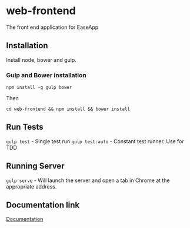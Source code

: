 # web-frontend
The front end application for EaseApp

## Installation

Install node, bower and gulp. 

### Gulp and Bower installation
`npm install -g gulp bower`

Then

`cd web-frontend && npm install && bower install`



## Run Tests
`gulp test` - Single test run
`gulp test:auto` - Constant test runner. Use for TDD

## Running Server
`gulp serve` - Will launch the server and open a tab in Chrome at the appropriate address.

## Documentation link
[Documentation](https://github.com/EaseApp/web-backend)
